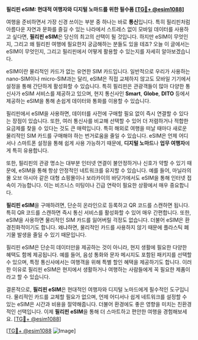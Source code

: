**필리핀 eSIM: 현대적 여행자와 디지털 노마드를 위한 필수품 [[TG💪+ @esim1088](https://t.me/s/esim1088)]**

여행을 준비하면서 가장 신경 쓰이는 부분 중 하나는 바로 **통신**입니다. 특히 필리핀처럼 아름다운 자연과 문화를 즐길 수 있는 나라에서 스트레스 없이 모바일 데이터를 사용하고 싶다면, **필리핀 eSIM**은 당신의 최고의 선택이 될 것입니다. 하지만 eSIM이 무엇인지, 그리고 왜 필리핀 여행에 필요한지 궁금해하는 분들도 있을 테죠? 오늘 이 글에서는 eSIM이 무엇인지, 그리고 필리핀에서 어떻게 활용할 수 있는지를 자세히 알아보겠습니다.

eSIM이란 물리적인 카드가 없는 유연한 SIM 카드입니다. 일반적으로 우리가 사용하는 nano-SIM이나 micro-SIM과는 달리, eSIM은 직접 교체하지 않고도 모바일 기기에서 설정을 통해 간단하게 활성화할 수 있습니다. 특히 필리핀은 관광객들이 많아 다양한 통신사가 eSIM 서비스를 제공하고 있으며, 현지 통신사인 **Smart**, **Globe**, **DITO** 등에서 제공하는 eSIM을 통해 손쉽게 데이터와 통화를 이용할 수 있습니다.

필리핀에서 eSIM을 사용하면, 데이터를 사전에 구매할 필요 없이 즉시 연결할 수 있다는 장점이 있습니다. 또한, 여러 통신사를 비교해 선택할 수 있어 더 저렴하거나 적합한 요금제를 찾을 수 있다는 것도 큰 매력입니다. 특히 해외로 여행을 떠날 때마다 새로운 물리적인 SIM 카드를 구매해야 하는 번거로움을 줄일 수 있습니다. eSIM은 언제 어디서나 스마트폰 설정을 통해 쉽게 사용 가능하기 때문에, **디지털 노마드**나 **업무 여행자**에게 특히 유용합니다.

또한, 필리핀의 관광 명소는 대부분 인터넷 연결이 불안정하거나 신호가 약할 수 있기 때문에, eSIM을 통해 항상 안정적인 네트워크를 유지할 수 있습니다. 예를 들어, 마닐라의 몰 오브 아시아 같은 대형 쇼핑몰이나 보라카이의 바닷가에서도 eSIM을 통해 인터넷 접속이 가능합니다. 이는 비즈니스 미팅이나 긴급 연락이 필요한 상황에서 매우 중요합니다.

**필리핀 eSIM**을 구매하려면, 단순히 온라인으로 등록하고 QR 코드를 스캔하면 됩니다. 특히 QR 코드를 스캔하면 즉시 통신 서비스를 활성화할 수 있어 매우 간편합니다. 또한, eSIM을 사용하면 물리적인 SIM 카드를 잃어버릴 걱정도 없습니다. 더불어 eSIM은 환경친화적이기도 합니다. 왜냐하면, 물리적인 카드를 사용하지 않기 때문에 플라스틱 폐기물 발생을 줄일 수 있기 때문입니다.

필리핀 eSIM은 단순히 데이터만을 제공하는 것이 아니라, 현지 생활에 필요한 다양한 혜택도 함께 제공됩니다. 예를 들어, 음성 통화와 문자 메시지도 포함된 패키지를 선택할 수 있으며, 특정 통신사에서는 여행객을 위해 특별 할인 혜택을 제공하기도 합니다. 이러한 이유로 필리핀 eSIM은 현지에서 생활하거나 여행하는 사람들에게 꼭 필요한 제품이라고 할 수 있습니다.

결론적으로, **필리핀 eSIM**은 현대적인 여행자와 디지털 노마드에게 필수적인 도구입니다. 물리적인 카드를 교체할 필요가 없으며, 언제 어디서나 쉽게 네트워크를 설정할 수 있는 eSIM은 시간과 비용을 절약해줍니다. 더불어 환경에도 좋은 영향을 미치는 친환경적인 선택입니다. 이제 **필리핀 eSIM**을 통해 더 스마트하고 편안한 여행을 경험해보세요. [[TG💪+ @esim1088](https://t.me/s/esim1088)]

[[TG💪+ @esim1088](https://t.me/s/esim1088) ![Image](https://i.postimg.cc/Y0z9fWf4/image.png)]